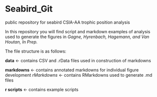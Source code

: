 # Seabird_Git
public repository for seabird CSIA-AA trophic position analysis

In this repository you will find script and markdown examples of analysis used to generate the figures in _Gagne, Hyrenbach, Hagemann, and Van Houtan, In Prep._

The file structure is as follows:

__data__ <- contains CSV and .rData files used in construction of markdowns

__markdowns__ <- contains annotated markdowns for individual figure development
  _rMarkdowns_ <- contains RMarkdowns used to generate .md files
  
__r scripts__ <- contains example scripts